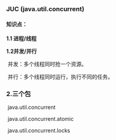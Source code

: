 ### JUC (java.util.concurrent)

#### 知识点：

**1.1 进程/线程**

**1.2并发/并行**

​	并发：多个线程同时抢一个资源。

​	并行：多个线程同时运行，执行不同的任务。

### 2.三个包

​	java.util.concurrent

​	java.util.concurrent.atomic 

​	java.util.concurrent.locks